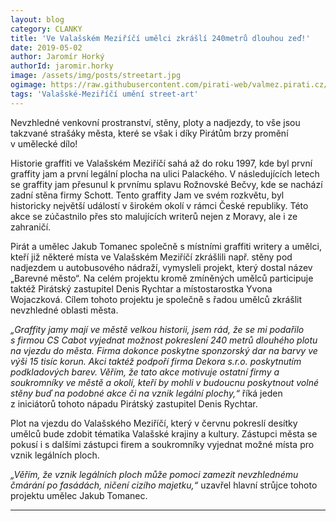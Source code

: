 ```yaml
---
layout: blog
category: CLANKY
title: 'Ve Valašském Meziříčí umělci zkrášlí 240metrů dlouhou zeď!'
date: 2019-05-02
author: Jaromír Horký
authorId: jaromir.horky
image: /assets/img/posts/streetart.jpg
ogimage: https://raw.githubusercontent.com/pirati-web/valmez.pirati.cz/master/assets/img/posts/streetart.jpg
tags: 'Valašské-Meziříčí umění street-art'
---
```

Nevzhledné venkovní prostranství, stěny, ploty a nadjezdy, to vše jsou takzvané strašáky města, 
které se však i díky Pirátům brzy promění v umělecké dílo!

Historie graffiti ve Valašském Meziříčí sahá až do roku 1997, kde byl první graffity jam a první 
legální plocha na ulici Palackého. V následujících letech se graffity jam přesunul k prvnímu 
splavu Rožnovské Bečvy, kde se nachází zadní stěna firmy Schott. 
Tento graffity Jam ve svém rozkvětu, byl historicky největší událostí v širokém okolí v rámci České republiky. 
Této akce se zúčastnilo přes sto malujících writerů nejen z Moravy, ale i ze zahraničí. 

Pirát a umělec Jakub Tomanec společně s místními graffiti writery a umělci, kteří již některé místa ve Valašském Meziříčí 
zkrášlili např. stěny pod nadjezdem u autobusového nádraží, vymysleli projekt, který dostal název „Barevné město“. 
Na celém projektu kromě zmíněných umělců participuje taktéž Pirátský zastupitel Denis Rychtar a 
místostarostka Yvona Wojaczková. Cílem tohoto projektu je společně s řadou umělců zkrášlit nevzhledné oblasti města.

 _„Graffity jamy mají ve městě velkou historii, jsem rád, že se mi podařilo s firmou CS Cabot vyjednat možnost 
 pokreslení 240 metrů dlouhého plotu na vjezdu do města. 
 Firma dokonce poskytne sponzorský dar na barvy ve výši 15 tisíc korun. 
 Akci taktéž podpoří firma Dekora s.r.o. poskytnutím podkladových barev. 
 Věřím, že tato akce motivuje ostatní firmy a soukromníky ve městě a okolí, 
 kteří by mohli v budoucnu poskytnout volné stěny buď na podobné akce či na 
 vznik legální plochy,“_ říká jeden z iniciátorů tohoto nápadu Pirátský zastupitel Denis Rychtar.

Plot na vjezdu do Valašského Meziříčí, který v červnu pokreslí desítky umělců bude zdobit tématika 
Valašské krajiny a kultury. Zástupci města se pokusí i s dalšími zástupci firem a soukromníky 
vyjednat možné místa pro vznik legálních ploch.

_„Věřím, že vznik legálních ploch může pomoci zamezit nevzhlednému čmárání po fasádách, ničení cizího majetku,“_ uzavřel 
hlavní strůjce tohoto projektu umělec Jakub Tomanec.

- - -
